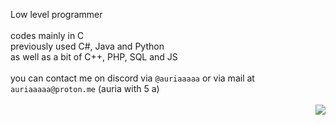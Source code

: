 Low level programmer<br>
<br>
codes mainly in C<br>
previously used C#, Java and Python<br>
as well as a bit of C++, PHP, SQL and JS<br>
<br>
you can contact me on discord via ```@auriaaaaa``` or via mail at `auriaaaaa@proton.me` (auria with 5 a)
<br><br>
<img align="right" src="https://komarev.com/ghpvc/?username=auria-dev&color=ff69b4">
